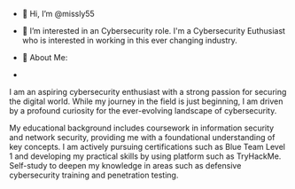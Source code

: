 - 👋 Hi, I’m @missly55
- 👀 I’m interested in an Cybersecurity role. I'm a Cybersecurity Euthusiast who is interested in working in this ever changing industry.

  
- 🌱 About Me:
- 
I am an aspiring cybersecurity enthusiast with a strong passion for securing the digital world. While my journey in the field is just beginning, I am driven by a profound curiosity for the ever-evolving landscape of cybersecurity.

My educational background includes coursework in information security and network security, providing me with a foundational understanding of key concepts. 
I am actively pursuing certifications such as Blue Team Level 1 and developing my practical skills by using platform such as TryHackMe. 
Self-study to deepen my knowledge in areas such as defensive cybersecurity training and penetration testing.


<!---
missly55/missly55 is a ✨ special ✨ repository because its `README.md` (this file) appears on your GitHub profile.
You can click the Preview link to take a look at your changes.
--->

